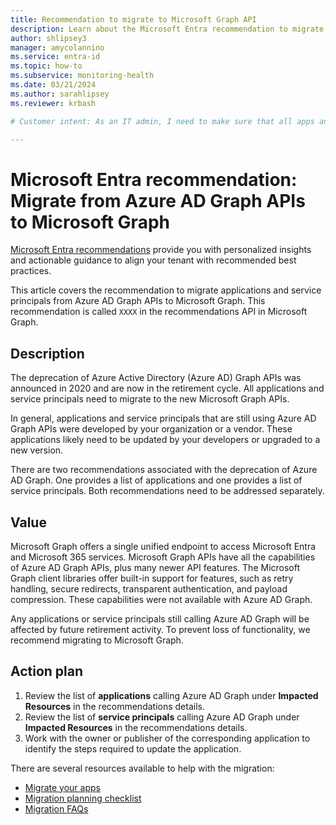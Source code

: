 ```yaml
---
title: Recommendation to migrate to Microsoft Graph API
description: Learn about the Microsoft Entra recommendation to migrate from Azure Active Directory Graph APIs to Microsoft Graph APIs
author: shlipsey3
manager: amycolannino
ms.service: entra-id
ms.topic: how-to
ms.subservice: monitoring-health
ms.date: 03/21/2024
ms.author: sarahlipsey
ms.reviewer: krbash

# Customer intent: As an IT admin, I need to make sure that all apps and service principals are no longer using the Azure AD Graph APIs because they are being deprecated.

---
```

# Microsoft Entra recommendation: Migrate from Azure AD Graph APIs to Microsoft Graph

[Microsoft Entra recommendations](overview-recommendations.md) provide you with personalized insights and actionable guidance to align your tenant with recommended best practices.

This article covers the recommendation to migrate applications and service principals from Azure AD Graph APIs to Microsoft Graph. This recommendation is called `XXXX` in the recommendations API in Microsoft Graph.

## Description

The deprecation of Azure Active Directory (Azure AD) Graph APIs was announced in 2020 and are now in the retirement cycle. All applications and service principals need to migrate to the new Microsoft Graph APIs.

In general, applications and service principals that are still using Azure AD Graph APIs were developed by your organization or a vendor. These applications likely need to be updated by your developers or upgraded to a new version.

There are two recommendations associated with the deprecation of Azure AD Graph. One provides a list of applications and one provides a list of service principals. Both recommendations need to be addressed separately.

## Value 

Microsoft Graph offers a single unified endpoint to access Microsoft Entra and Microsoft 365 services. Microsoft Graph APIs have all the capabilities of Azure AD Graph APIs, plus many newer API features. The Microsoft Graph client libraries offer built-in support for features, such as retry handling, secure redirects, transparent authentication, and payload compression. These capabilities were not available with Azure AD Graph.

Any applications or service principals still calling Azure AD Graph will be affected by future retirement activity. To prevent loss of functionality, we recommend migrating to Microsoft Graph.

## Action plan

1. Review the list of **applications** calling Azure AD Graph under **Impacted Resources** in the recommendations details.
1. Review the list of **service principals** calling Azure AD Graph under **Impacted Resources** in the recommendations details.
1. Work with the owner or publisher of the corresponding application to identify the steps required to update the application.

There are several resources available to help with the migration:

- [Migrate your apps](/graph/migrate-azure-ad-graph-overview)
- [Migration planning checklist](/graph/migrate-azure-ad-graph-planning-checklist)
- [Migration FAQs](/graph/migrate-azure-ad-graph-faq)

